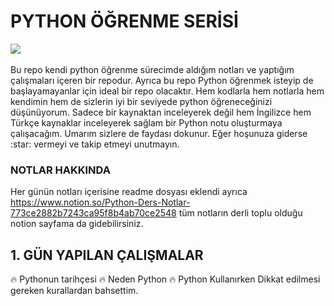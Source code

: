 # PYTHON ÖĞRENME SERİSİ
<div>
	<img style="display: block; margin: auto;" src="https://www.bilim.org/wp-content/uploads/python-logo-master-v3-tm.png"/>
<div>
<br>
Bu repo kendi python öğrenme sürecimde aldığım notları ve yaptığım çalışmaları içeren bir repodur. Ayrıca bu repo Python öğrenmek isteyip de başlayamayanlar için ideal bir repo olacaktır. Hem kodlarla hem notlarla hem kendimin hem de sizlerin iyi bir seviyede python öğreneceğinizi düşünüyorum. Sadece bir kaynaktan inceleyerek değil hem İngilizce hem Türkçe kaynaklar inceleyerek sağlam bir Python notu oluşturmaya çalışacağım. Umarım sizlere de faydası dokunur. Eğer hoşunuza giderse :star: vermeyi ve takip etmeyi unutmayın.

### NOTLAR HAKKINDA
Her günün notları içerisine readme dosyası eklendi ayrıca https://www.notion.so/Python-Ders-Notlar-773ce2882b7243ca95f8b4ab70ce2548 tüm notların derli toplu olduğu notion sayfama da gidebilirsiniz.

## 1. GÜN YAPILAN ÇALIŞMALAR
 🔥 Pythonun tarihçesi
 🔥 Neden Python
 🔥 Python Kullanırken Dikkat edilmesi gereken kurallardan bahsettim.
 

